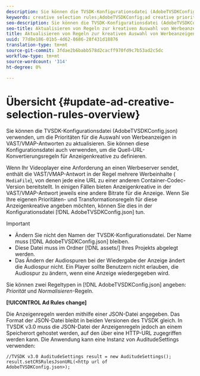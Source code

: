 ```yaml
---
description: Sie können die TVSDK-Konfigurationsdatei (AdobeTVSDKConfig.json) verwenden, um die Prioritäten für die Auswahl von Werbeanzeigen in VAST/VMAP-Antworten zu aktualisieren. Sie können diese Konfigurationsdatei auch verwenden, um die Quell-URL-Konvertierungsregeln für Anzeigenkreative zu definieren.
keywords: creative selection rules;AdobeTVSDKConfig;ad creative priorities;transformation rules
seo-description: Sie können die TVSDK-Konfigurationsdatei (AdobeTVSDKConfig.json) verwenden, um die Prioritäten für die Auswahl von Werbeanzeigen in VAST/VMAP-Antworten zu aktualisieren. Sie können diese Konfigurationsdatei auch verwenden, um die Quell-URL-Konvertierungsregeln für Anzeigenkreative zu definieren.
seo-title: Aktualisieren von Regeln zur kreativen Auswahl von Werbeanzeigen
title: Aktualisieren von Regeln zur kreativen Auswahl von Werbeanzeigen
uuid: 77d8e186-01b5-4d62-8686-28f431d18876
translation-type: tm+mt
source-git-commit: 3fdae2b6babb578d2cacff970fd9c7b53ad2c5dc
workflow-type: tm+mt
source-wordcount: '314'
ht-degree: 0%

---
```



# Übersicht {#update-ad-creative-selection-rules-overview}

Sie können die TVSDK-Konfigurationsdatei (AdobeTVSDKConfig.json) verwenden, um die Prioritäten für die Auswahl von Werbeanzeigen in VAST/VMAP-Antworten zu aktualisieren. Sie können diese Konfigurationsdatei auch verwenden, um die Quell-URL-Konvertierungsregeln für Anzeigenkreative zu definieren.

Wenn Ihr Videoplayer eine Anforderung an einen Werbeserver sendet, enthält die VAST/VMAP-Antwort in der Regel mehrere Werbeinhalte ( `MediaFile`), von denen jede eine URL zu einer anderen Container-Codec-Version bereitstellt. In einigen Fällen bieten Anzeigenkreative in der VAST/VMAP-Antwort jeweils eine andere Bitrate für die Anzeige. Wenn Sie Ihre eigenen Prioritäten- und Transformationsregeln für diese Anzeigenkreative angeben möchten, können Sie dies in der Konfigurationsdatei [!DNL AdobeTVSDKConfig.json] tun.

>[!IMPORTANT]
>
>* Ändern Sie nicht den Namen der TVSDK-Konfigurationsdatei. Der Name muss [!DNL AdobeTVSDKConfig.json] bleiben.
>* Diese Datei muss im Ordner [!DNL assets/] Ihres Projekts abgelegt werden.
>* Das Ändern der Audiospuren bei der Wiedergabe der Anzeige ändert die Audiospur nicht. Ein Player sollte Benutzern nicht erlauben, die Audiospur zu ändern, wenn eine Anzeige wiedergegeben wird.

>



Sie können zwei Regeltypen in [!DNL AdobeTVSDKConfig.json] angeben: *Priorität* und *Normalisieren*-Regeln.

**[!UICONTROL Ad Rules change]**

<!--<a id="section_EDCE7C94156D4A47AA2FBAE9BE0390CE"></a>-->

Die Anzeigenregeln werden mithilfe einer JSON-Datei angegeben. Das Format der JSON-Datei bleibt in beiden Versionen des TVSDK gleich. In TVSDK v3.0 muss die JSON-Datei der Anzeigenregeln jedoch an einem Speicherort gehostet werden, auf den über eine HTTP-URL zugegriffen werden kann. Die Anwendung kann eine Instanz von AuditudeSettings verwenden:

```
//TVSDK v3.0 AuditudeSettings result = new AuditudeSettings(); 
result.setCRSRulesJsonURL(<http url of 
AdobeTVSDKConfig.json>);  
```
